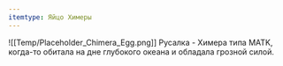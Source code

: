 ```yaml
---
itemtype: Яйцо Химеры
---
```

![[Temp/Placeholder_Chimera_Egg.png]]
Русалка - Химера типа MATK, когда-то обитала на дне глубокого океана и обладала грозной силой.
